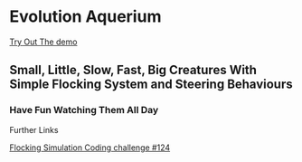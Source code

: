 # Evolution Aquerium

<a href="https://anuraghazra.github.io/EvolutionAquerium">Try Out The demo</a>


## Small, Little, Slow, Fast, Big Creatures With Simple Flocking System and Steering Behaviours

### Have Fun Watching Them All Day


Further Links

<a href="https://thecodingtrain.com/CodingChallenges/124-flocking-boids.html">Flocking Simulation Coding challenge #124</a>
